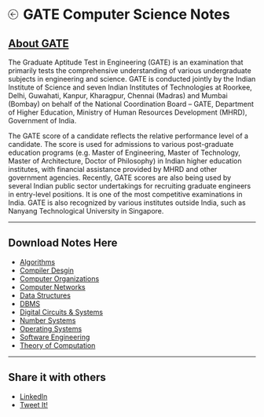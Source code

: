 <h1><a href="{{ "/" | absolute_url }}"><img style="max-width: 4%" src="/images/back.png"></a><label style="margin-left: 2%">GATE Computer Science Notes</label></h1>

<h2><a href="https://en.wikipedia.org/wiki/Graduate_Aptitude_Test_in_Engineering" target="_blank">About GATE</a></h2>

The Graduate Aptitude Test in Engineering (GATE) is an examination that primarily tests the comprehensive understanding of various undergraduate subjects in engineering and science. GATE is conducted jointly by the Indian Institute of Science and seven Indian Institutes of Technologies at Roorkee, Delhi, Guwahati, Kanpur, Kharagpur, Chennai (Madras) and Mumbai (Bombay) on behalf of the National Coordination Board – GATE, Department of Higher Education, Ministry of Human Resources Development (MHRD), Government of India.

The GATE score of a candidate reflects the relative performance level of a candidate. The score is used for admissions to various post-graduate education programs (e.g. Master of Engineering, Master of Technology, Master of Architecture, Doctor of Philosophy) in Indian higher education institutes, with financial assistance provided by MHRD and other government agencies. Recently, GATE scores are also being used by several Indian public sector undertakings for recruiting graduate engineers in entry-level positions. It is one of the most competitive examinations in India. GATE is also recognized by various institutes outside India, such as Nanyang Technological University in Singapore.

---

## Download Notes Here
- [Algorithms](/pdf/algorithms.zip)
- [Compiler Desgin](/pdf/compiler.pdf)
- [Computer Organizations](/pdf/computer_organizations.pdf)
- [Computer Networks](/pdf/computer_networks.pdf)
- [Data Structures](https://www.dropbox.com/s/ei68x2rszr8ie50/Data%20Structures.zip?dl=0)
- [DBMS](/pdf/dbms.pdf)
- [Digital Circuits & Systems](/pdf/dcs.zip)
- [Number Systems](/pdf/number_systems.pdf)
- [Operating Systems](/pdf/os.zip)
- [Software Engineering](/pdf/software_engg.pdf)
- [Theory of Computation](/pdf/toc.pdf)

---

## Share it with others
- <a href="https://www.linkedin.com/sharing/share-offsite/?url=https://www.linkedin.com/posts/sajalsarwar_gate2020-gate2021-mtech-activity-6687762592338972672-cWDv" target="_blank">LinkedIn</a>
- <a href="http://twitter.com/share?text=GATE CSE NOTES by @cosmos_sajal&url=https://cosmos-sajal.github.io/gatenotes&hashtags=gate,mtech,iit,iiith" target="_blank">Tweet It!</a>
